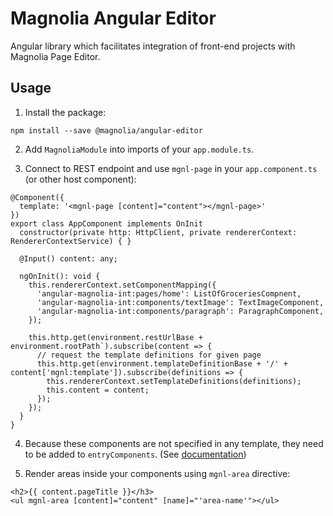 # Magnolia Angular Editor

Angular library which facilitates integration of front-end projects with Magnolia Page Editor.

## Usage

 1. Install the package:

```
npm install --save @magnolia/angular-editor
```

 2. Add `MagnoliaModule` into imports of your `app.module.ts`.

 3. Connect to REST endpoint and use `mgnl-page` in your `app.component.ts` (or other host component):
```
@Component({
  template: '<mgnl-page [content]="content"></mgnl-page>'
})
export class AppComponent implements OnInit
  constructor(private http: HttpClient, private rendererContext: RendererContextService) { }

  @Input() content: any;

  ngOnInit(): void {
    this.rendererContext.setComponentMapping({
      'angular-magnolia-int:pages/home': ListOfGroceriesCompnent,
      'angular-magnolia-int:components/textImage': TextImageComponent,
      'angular-magnolia-int:components/paragraph': ParagraphComponent,
    });

    this.http.get(environment.restUrlBase + environment.rootPath`).subscribe(content => {
      // request the template definitions for given page
      this.http.get(environment.templateDefinitionBase + '/' + content['mgnl:template']).subscribe(definitions => {
        this.rendererContext.setTemplateDefinitions(definitions);
        this.content = content;
      });
    });
  }
}
```

 4. Because these components are not specified in any template, they need to be added to `entryComponents`. (See [documentation](https://angular.io/guide/entry-components))

 5. Render areas inside your components using `mgnl-area` directive:
```
<h2>{{ content.pageTitle }}</h3>
<ul mgnl-area [content]="content" [name]="'area-name'"></ul>
```
